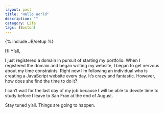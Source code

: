 ```yaml
---
layout: post
title: "Hello World"
description: ""
category: Life
tags: [Boston]
---
```

{% include JB/setup %}

Hi Y’all,

I just registered a domain in pursuit of starting my portfolio. When I registered the domain and began writing my website, I began to get nervous about my time constraints. Right now I’m following an individual who is creating a JavaScript website every day. It’s crazy and fantastic. However, how does she find the time to do it?

I can’t wait for the last day of my job because I will be able to devote time to study before I leave to San Fran at the end of August.

Stay tuned y’all. Things are going to happen.